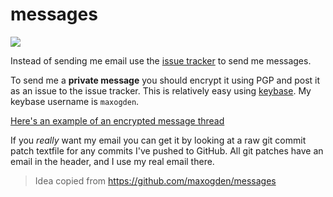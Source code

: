messages
========

[![](http://img.shields.io/badge/new-message-green.svg?style=flat-square)](https://github.com/maxogden/messages/issues/new)

Instead of sending me email use the [issue tracker](https://github.com/maxogden/messages/issues) to send me messages.

To send me a **private message** you should encrypt it using PGP and post it as an issue to the issue tracker. This is relatively easy using [keybase](https://keybase.io/). My keybase username is `maxogden`.

[Here's an example of an encrypted message thread](https://github.com/maxogden/messages/issues/9)

If you *really* want my email you can get it by looking at a raw git commit patch textfile for any commits I've pushed to GitHub. All git patches have an email in the header, and I use my real email there.

> Idea copied from https://github.com/maxogden/messages
